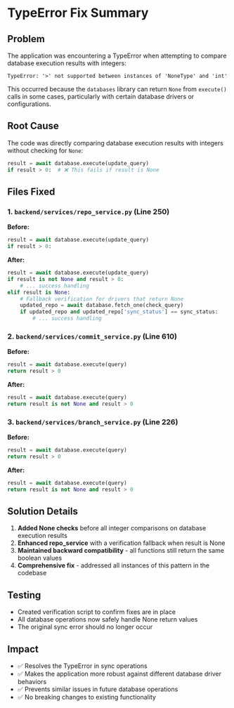 # TypeError Fix Summary

## Problem
The application was encountering a TypeError when attempting to compare database execution results with integers:
```
TypeError: '>' not supported between instances of 'NoneType' and 'int'
```

This occurred because the `databases` library can return `None` from `execute()` calls in some cases, particularly with certain database drivers or configurations.

## Root Cause
The code was directly comparing database execution results with integers without checking for `None`:
```python
result = await database.execute(update_query)
if result > 0:  # ❌ This fails if result is None
```

## Files Fixed

### 1. `backend/services/repo_service.py` (Line 250)
**Before:**
```python
result = await database.execute(update_query)
if result > 0:
```

**After:**
```python
result = await database.execute(update_query)
if result is not None and result > 0:
    # ... success handling
elif result is None:
    # Fallback verification for drivers that return None
    updated_repo = await database.fetch_one(check_query)
    if updated_repo and updated_repo['sync_status'] == sync_status:
        # ... success handling
```

### 2. `backend/services/commit_service.py` (Line 610)
**Before:**
```python
result = await database.execute(query)
return result > 0
```

**After:**
```python
result = await database.execute(query)
return result is not None and result > 0
```

### 3. `backend/services/branch_service.py` (Line 226)
**Before:**
```python
result = await database.execute(query)
return result > 0
```

**After:**
```python
result = await database.execute(query)
return result is not None and result > 0
```

## Solution Details
1. **Added None checks** before all integer comparisons on database execution results
2. **Enhanced repo_service** with a verification fallback when result is None
3. **Maintained backward compatibility** - all functions still return the same boolean values
4. **Comprehensive fix** - addressed all instances of this pattern in the codebase

## Testing
- Created verification script to confirm fixes are in place
- All database operations now safely handle None return values
- The original sync error should no longer occur

## Impact
- ✅ Resolves the TypeError in sync operations
- ✅ Makes the application more robust against different database driver behaviors
- ✅ Prevents similar issues in future database operations
- ✅ No breaking changes to existing functionality
